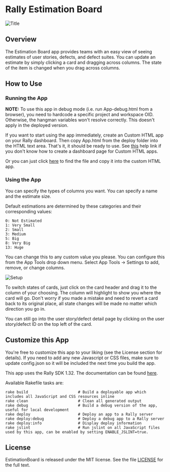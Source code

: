 Rally Estimation Board
============

![Title](https://raw.github.com/RallyApps/EstimationBoard/master/screenshots/title-screenshot.png)

## Overview

The Estimation Board app provides teams with an easy view of seeing estimates of user stories, defects, and defect suites. You can update an estimate by simply clicking a card and dragging across columns. The state of the item is changed when you drag across columns.

## How to Use

### Running the App

<b>NOTE:</b> To use this app in debug mode (i.e. run App-debug.html from a browser), you need to hardcode a specific project and workspace OID. Otherwise, the hangman variables won't resolve correctly. This doesn't apply in the deployed version.

If you want to start using the app immediately, create an Custom HTML app on your Rally dashboard. Then copy App.html from the deploy folder into the HTML text area. That's it, it should be ready to use. See [this](http://www.rallydev.com/help/use_apps#create) help link if you don't know how to create a dashboard page for Custom HTML apps.

Or you can just click [here](https://raw.github.com/RallyApps/EstimationBoard/master/deploy/App.html) to find the file and copy it into the custom HTML app.

### Using the App

You can specify the types of columns you want. You can specify a name and the estimate size.

Default estimations are determined by these categories and their corresponding values:
    
    0: Not Estimated
    1: Very Small
    2: Small
    3: Medium
    5: Big
    8: Very Big
    13: Huge

You can change this to any custom value you please. You can configure this from the App Tools drop down menu. Select App Tools -> Settings to add, remove, or change columns.

![Setup](https://raw.github.com/RallyApps/EstimationBoard/master/screenshots/setup-screenshot.png)

To switch states of cards, just click on the card header and drag it to the column of your choosing. The column will highlight to show you where the card will go. Don't worry if you made a mistake and need to revert a card back to its original place, all state changes will be made no matter which direction you go in.

You can still go into the user story/defect detail page by clicking on the user story/defect ID on the top left of the card.

## Customize this App

You're free to customize this app to your liking (see the License section for details). If you need to add any new Javascript or CSS files, make sure to update config.json so it will be included the next time you build the app.

This app uses the Rally SDK 1.32. The documentation can be found [here](http://developer.rallydev.com/help/app-sdk). 

Available Rakefile tasks are:

    rake build                      # Build a deployable app which includes all JavaScript and CSS resources inline
    rake clean                      # Clean all generated output
    rake debug                      # Build a debug version of the app, useful for local development
    rake deploy                     # Deploy an app to a Rally server
    rake deploy:debug               # Deploy a debug app to a Rally server
    rake deploy:info                # Display deploy information
    rake jslint                     # Run jslint on all JavaScript files used by this app, can be enabled by setting ENABLE_JSLINT=true.

## License

EstimationBoard is released under the MIT license.  See the file [LICENSE](https://raw.github.com/RallyApps/EstimationBoard/master/LICENSE) for the full text.
